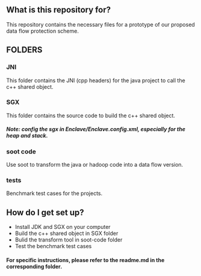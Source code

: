 
## What is this repository for?  
This repository contains the necessary files for a prototype of our proposed data flow protection scheme.


## FOLDERS  
### JNI  
This folder contains the JNI (cpp headers) for the java project to call the c++ shared object.

### SGX  
This folder contains the source code to build the c++ shared object.
##### Note: config the sgx in Enclave/Enclave.config.xml, especially for the heap and stack.

### soot code  
Use soot to transform the java or hadoop code into a data flow version.

### tests  
Benchmark test cases for the projects.

## How do I get set up?  
* Install JDK and SGX on your computer
* Build the c++ shared object in SGX folder
* Bulid the transform tool in soot-code folder
* Test the benchmark test cases
#### For specific instructions, please refer to the readme.md in the corresponding folder.
